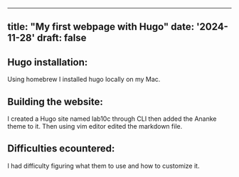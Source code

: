 
---
title: "My first webpage with Hugo"
date: '2024-11-28'
draft: false
---

## Hugo installation:
Using homebrew I installed hugo locally on my Mac.

## Building the website:
I created a Hugo site named lab10c through CLI then added the Ananke theme to it. Then using vim editor edited the markdown file.

## Difficulties ecountered:
I had difficulty figuring what them to use and how to customize it.

